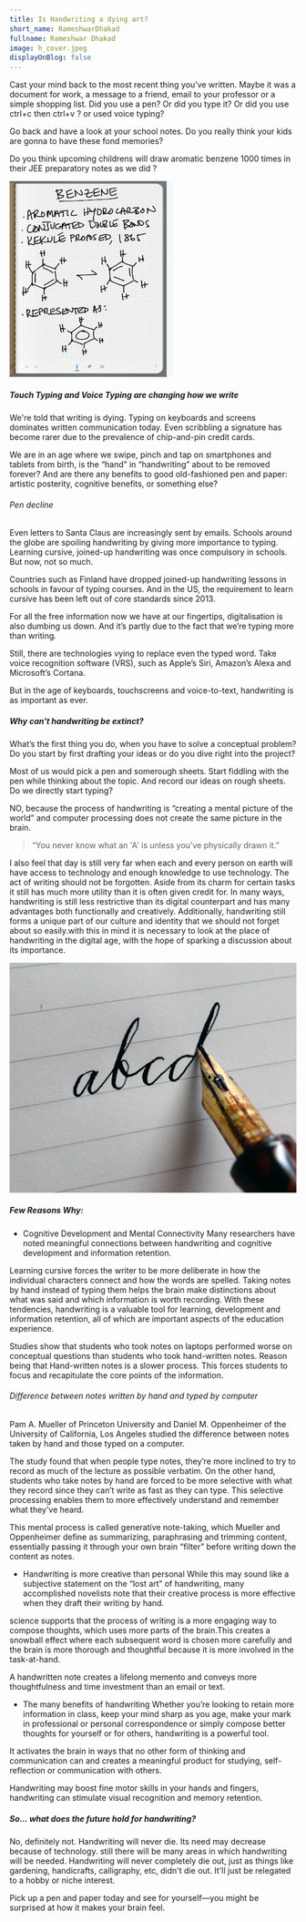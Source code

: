```yaml
---
title: Is Handwriting a dying art?
short_name: RameshwarDhakad
fullname: Rameshwar Dhakad
image: h_cover.jpeg
displayOnBlog: false
---
```


Cast your mind back to the most recent thing you’ve written. Maybe it was a document for work, a message to a friend, email to your professor or a simple shopping list. Did you use a pen? Or did you type it? Or did you use ctrl+c then ctrl+v ? or used voice typing?

Go back and have a look at your school notes. Do you really think your kids are gonna to have these fond memories?

Do you think upcoming childrens will draw aromatic benzene 1000 times in their JEE preparatory notes as we did ?

![Chemistry](/assets/img/blog/h_1.png)

##### Touch Typing and Voice Typing are changing how we write

We're told that writing is dying. Typing on keyboards and screens dominates written communication today. Even scribbling a signature has become rarer due to the prevalence of chip-and-pin credit cards.

We are in an age where we swipe, pinch and tap on smartphones and tablets from birth, is the “hand” in “handwriting” about to be removed forever? And are there any benefits to good old-fashioned pen and paper: artistic posterity, cognitive benefits, or something else?

###### Pen decline

Even letters to Santa Claus are increasingly sent by emails. Schools around the globe are spoiling   handwriting by giving more importance to typing. Learning cursive, joined-up handwriting was once compulsory in schools. But now, not so much.

Countries such as Finland have dropped joined-up handwriting lessons in schools in favour of typing courses. And in the US, the requirement to learn cursive has been left out of core standards since 2013. 


For all the free information now we have at our fingertips, digitalisation is also dumbing us down. And it’s partly due to the fact that we’re typing more than writing. 

Still, there are technologies vying to replace even the typed word. Take voice recognition software (VRS), such as Apple’s Siri, Amazon’s Alexa and Microsoft’s Cortana.  

But in the age of keyboards, touchscreens and voice-to-text, handwriting is as important as ever.

##### Why can't handwriting be extinct?
What’s the first thing you do, when you have to solve a conceptual problem? Do you start by first drafting your ideas or do you dive right into the project?

Most of us would pick a pen and somerough sheets. Start fiddling with the pen while thinking about the topic. And record our ideas on rough sheets. 
Do we directly start typing?

NO, because the process of handwriting is “creating a mental picture of the world” and  computer processing does not create the same picture in the brain.

> “You never know what an 'A' is unless you’ve physically drawn it.”

I also feel that day is still very far when each and every person on earth will have access to technology and enough knowledge to use technology.
The act of writing should not be forgotten. Aside from its charm for certain tasks it still has much more utility than it is often given credit for. In many ways, handwriting is still less restrictive than its digital counterpart and has many advantages both functionally and creatively. Additionally, handwriting still forms a unique part of our culture and identity that we should not forget about so easily.with this in mind it is necessary to look at the place of handwriting in the digital age, with the hope of sparking a discussion about its importance.


![Calligraphy](/assets/img/blog/h_2.png)

##### Few Reasons Why:
- Cognitive Development and Mental Connectivity
Many researchers have noted meaningful connections between handwriting and cognitive development and information retention.

Learning cursive forces the writer to be more deliberate in how the individual characters connect and how the words are spelled. Taking notes by hand instead of typing them helps the brain make distinctions about what was said and which information is worth recording. With these tendencies, handwriting is a valuable tool for learning, development and information retention, all of which are important aspects of the education experience.

Studies show that students who took notes on laptops performed worse on conceptual questions than students who took hand-written notes. Reason being that Hand-written notes  is a slower process. This forces students to focus and recapitulate the core points of the information.

###### Difference between notes written by hand and typed by computer
Pam A. Mueller of Princeton University and Daniel M. Oppenheimer of the University of California, Los Angeles studied the difference between notes taken by hand and those typed on a computer.

The study found that when people type notes, they’re more inclined to try to record as much of the lecture as possible verbatim. On the other hand, students who take notes by hand are forced to be more selective with what they record since they can’t write as fast as they can type. This selective processing enables them to more effectively understand and remember what they’ve heard.

This mental process is called generative note-taking, which Mueller and Oppenheimer define as summarizing, paraphrasing and trimming content, essentially passing it through your own brain “filter” before writing down the content as notes.

- Handwriting is more creative than personal
While this may sound like a subjective statement on the “lost art” of handwriting, many accomplished novelists note that their creative process is more effective when they draft their writing by hand.

science supports that the process of writing is a more engaging way to compose thoughts, which uses more parts of the brain.This creates a snowball effect where each subsequent word is chosen more carefully and the brain is more thorough and thoughtful because it is more involved in the task-at-hand.

A handwritten note creates a lifelong memento and conveys more thoughtfulness and time investment than an email or text. 

- The many benefits of handwriting
Whether you’re looking to retain more information in class, keep your mind sharp as you age, make your mark in professional or personal correspondence or simply compose better thoughts for yourself or for others, handwriting is a powerful tool.

It activates the brain in ways that no other form of thinking and communication can and creates a meaningful product for studying, self-reflection or communication with others.

Handwriting may boost fine motor skills in your hands and fingers, handwriting can stimulate visual recognition and memory retention.

##### So... what does the future hold for handwriting?
No, definitely not. Handwriting will never die. Its need may decrease because of technology. still there will be many areas in which handwriting will be needed.
Handwriting will never completely die out, just as things like gardening, handicrafts, calligraphy, etc, didn't die out. It'll just be relegated to a hobby or niche interest.
 

Pick up a pen and paper today and see for yourself—you might be surprised at how it makes your brain feel.
